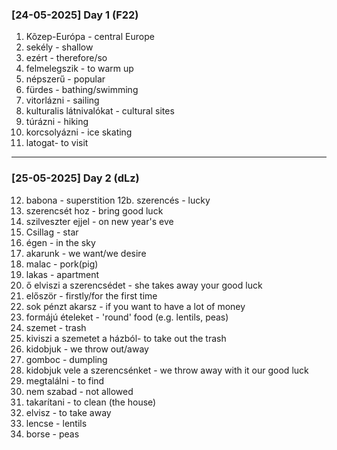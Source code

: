 ### [24-05-2025] Day 1 (F22)
1. Kõzep-Európa - central Europe
2. sekély - shallow
3. ezért - therefore/so
4. felmelegszik - to warm up
5. népszerű - popular
6. fürdes - bathing/swimming
7. vitorlázni - sailing
8. kulturalis látnivalókat - cultural sites
9. túrázni - hiking
10. korcsolyázni - ice skating
11. latogat- to visit
---
### [25-05-2025] Day 2 (dLz)
12. babona - superstition
12b. szerencés - lucky
14. szerencsét hoz - bring good luck
15. szilveszter ejjel - on new year's eve
16. Csillag - star
17. égen - in the sky
18. akarunk - we want/we desire
19. malac - pork(pig)
20. lakas - apartment
21. ő elviszi a szerencsédet - she takes away your good luck
22. először - firstly/for the first time
23. sok pénzt akarsz - if you want to have a lot of money
24. formájú ételeket - 'round' food (e.g. lentils, peas)
25. szemet - trash
26. kiviszi a szemetet a házból- to take out the trash
27. kidobjuk - we throw out/away
28. gomboc - dumpling
29. kidobjuk vele a szerencsénket - we throw away with it our good luck
30. megtalálni - to find
31. nem szabad - not allowed
32. takarítani - to clean (the house)
33. elvisz - to take away
34. lencse - lentils
35. borse - peas
